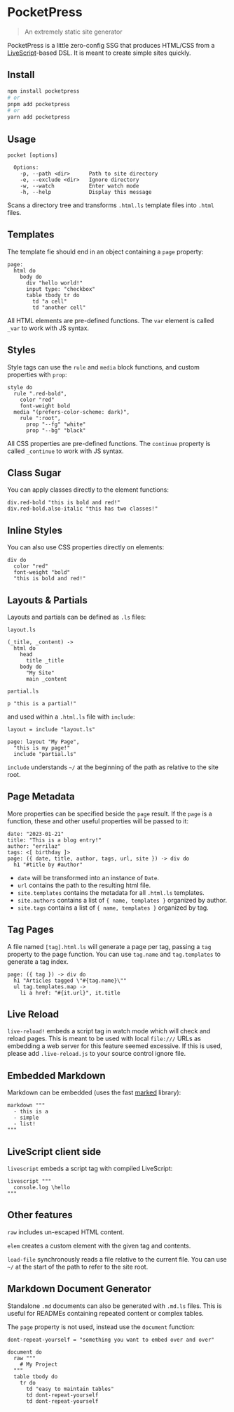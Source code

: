 # PocketPress

> An extremely static site generator

PocketPress is a little zero-config SSG that produces HTML/CSS from a [LiveScript](https://livescript.net)-based DSL. It is meant to create simple sites quickly.

## Install

```sh 
npm install pocketpress
# or
pnpm add pocketpress
# or
yarn add pocketpress
```

## Usage

```
pocket [options]
  
  Options:
    -p, --path <dir>      Path to site directory
    -e, --exclude <dir>   Ignore directory
    -w, --watch           Enter watch mode
    -h, --help            Display this message
```

Scans a directory tree and transforms `.html.ls` template files into `.html` files.

## Templates

The template fie should end in an object containing a `page` property:

```ls
page:
  html do
    body do
      div "hello world!"
      input type: "checkbox"
      table tbody tr do
        td "a cell"
        td "another cell"
```

All HTML elements are pre-defined functions. The `var` element is called `_var` to work with JS syntax.

## Styles

Style tags can use the `rule` and `media` block functions, and custom properties with `prop`:

```ls
style do
  rule ".red-bold",
    color "red"
    font-weight bold
  media "(prefers-color-scheme: dark)",
    rule ":root",
      prop "--fg" "white"
      prop "--bg" "black"
```

All CSS properties are pre-defined functions. The `continue` property is called `_continue` to work with JS syntax.

## Class Sugar

You can apply classes directly to the element functions:

```ls
div.red-bold "this is bold and red!"
div.red-bold.also-italic "this has two classes!"
```

## Inline Styles

You can also use CSS properties directly on elements:

```ls
div do
  color "red"
  font-weight "bold"
  "this is bold and red!"
```

## Layouts & Partials

Layouts and partials can be defined as `.ls` files:

`layout.ls`
```ls
(_title, _content) ->
  html do
    head
      title _title
    body do
      "My Site"
      main _content
```

`partial.ls`
```ls
p "this is a partial!"
```

and used within a `.html.ls` file with `include`:

```ls
layout = include "layout.ls"

page: layout "My Page",
  "this is my page!"
  include "partial.ls"
```

`include` understands `~/` at the beginning of the path as relative to the site root.

## Page Metadata

More properties can be specified beside the `page` result. If the `page` is a function,
these and other useful properties will be passed to it:

```ls
date: "2023-01-21"
title: "This is a blog entry!"
author: "errilaz"
tags: <[ birthday ]>
page: ({ date, title, author, tags, url, site }) -> div do
  h1 "#title by #author"
```

- `date` will be transformed into an instance of `Date`.
- `url` contains the path to the resulting html file.
- `site.templates` contains the metadata for all `.html.ls` templates.
- `site.authors` contains a list of `{ name, templates }` organized by author.
- `site.tags` contains a list of `{ name, templates }` organized by tag.

## Tag Pages

A file named `[tag].html.ls` will generate a page per tag, passing a `tag` property to
the page function. You can use `tag.name` and `tag.templates` to generate a tag index.

```ls
page: ({ tag }) -> div do
  h1 "Articles tagged \"#{tag.name}\""
  ul tag.templates.map ->
    li a href: "#{it.url}", it.title
```

## Live Reload

`live-reload!` embeds a script tag in watch mode which will check and reload pages. This is meant to be used with local `file:///` URLs as embedding a web server for this feature seemed excessive. If this is used, please add `.live-reload.js` to your source control ignore file.

## Embedded Markdown

Markdown can be embedded (uses the fast [marked](https://marked.js.org) library):

```ls
markdown """
  - this is a
  - simple
  - list!
"""
```

## LiveScript client side

`livescript` embeds a script tag with compiled LiveScript:

```ls
livescript """
  console.log \hello
"""
```

## Other features

`raw` includes un-escaped HTML content.

`elem` creates a custom element with the given tag and contents.

`load-file` synchronously reads a file relative to the current file. You can use `~/` at the start of the path to refer to the site root.

## Markdown Document Generator

Standalone `.md` documents can also be generated with `.md.ls` files. This is useful for READMEs containing repeated content or complex tables.

The `page` property is not used, instead use the `document` function:

```ls
dont-repeat-yourself = "something you want to embed over and over"

document do
  raw """
    # My Project
  """
  table tbody do
    tr do
      td "easy to maintain tables"
      td dont-repeat-yourself
      td dont-repeat-yourself
```
